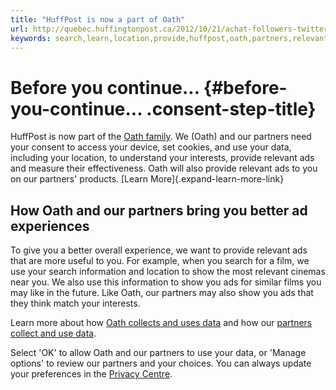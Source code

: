 ```yaml
---
title: "HuffPost is now a part of Oath"
url: http://quebec.huffingtonpost.ca/2012/10/21/achat-followers-twitter-test-huffington-post_n_1996965.html
keywords: search,learn,location,provide,huffpost,oath,partners,relevant,ads,interests,data
---
```

Before you continue\... {#before-you-continue... .consent-step-title}
=======================

HuffPost is now part of the [Oath family](/redirect?to=https%3A%2F%2Fmydata.oath.com%2F%23meetoath&brandDomain=quebec.huffingtonpost.ca&brandId=38usaodee0g4d&tos=eu&step=eu_singlepage&sessionId=3_cc-session_bc4c0611-b476-47e0-80e0-7843d8c0a1a9&userType=NON_REG). We (Oath) and our partners need your consent to access your device, set cookies, and use your data, including your location, to understand your interests, provide relevant ads and measure their effectiveness. Oath will also provide relevant ads to you on our partners\' products. [Learn More]{.expand-learn-more-link}

How Oath and our partners bring you better ad experiences
---------------------------------------------------------

To give you a better overall experience, we want to provide relevant ads that are more useful to you. For example, when you search for a film, we use your search information and location to show the most relevant cinemas near you. We also use this information to show you ads for similar films you may like in the future. Like Oath, our partners may also show you ads that they think match your interests.

Learn more about how [Oath collects and uses data](/redirect?to=https%3A%2F%2Fmydata.oath.com%2F%23sharingdata) and how our [partners collect and use data](/collectConsent/partners?sessionId=3_cc-session_bc4c0611-b476-47e0-80e0-7843d8c0a1a9&lang=fr-ca&step=EU_SINGLEPAGE).

Select \'OK\' to allow Oath and our partners to use your data, or \'Manage options\' to review our partners and your choices. You can always update your preferences in the [Privacy Centre](/redirect?to=https://policies.oath.com/xw/en/oath/privacy/intl/index.html&brandDomain=quebec.huffingtonpost.ca&brandId=38usaodee0g4d&tos=eu&step=eu_singlepage&sessionId=3_cc-session_bc4c0611-b476-47e0-80e0-7843d8c0a1a9&userType=NON_REG).
